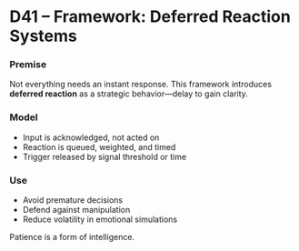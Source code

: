 # D41 – Framework: Deferred Reaction Systems

### Premise

Not everything needs an instant response. This framework introduces **deferred reaction** as a strategic behavior—delay to gain clarity.

### Model

- Input is acknowledged, not acted on  
- Reaction is queued, weighted, and timed  
- Trigger released by signal threshold or time

### Use

- Avoid premature decisions  
- Defend against manipulation  
- Reduce volatility in emotional simulations

Patience is a form of intelligence.
